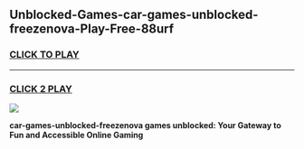 
## Unblocked-Games-car-games-unblocked-freezenova-Play-Free-88urf
<h3>
<a href="https://premium76.site?title=car-games-unblocked-freezenova&ref=18A1">CLICK TO PLAY</a></h3>
<hr>

<h3>
<a href="https://premium76.site?title=car-games-unblocked-freezenova&ref=18A1">CLICK 2 PLAY</a>
  
</h3>

<a href="https://premium76.site?title=car-games-unblocked-freezenova&ref=18A1"><img src="https://clearcache.store/games.png"></a>


**car-games-unblocked-freezenova games unblocked: Your Gateway to Fun and Accessible Online Gaming**
